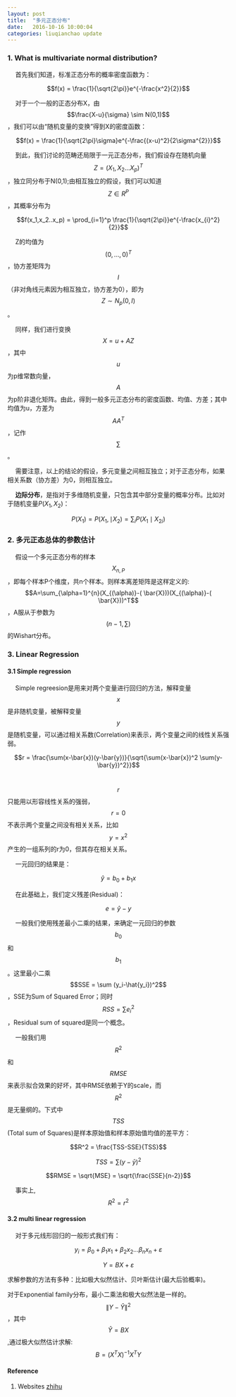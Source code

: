 ```yaml
---
layout: post
title:  "多元正态分布"
date:   2016-10-16 10:00:04
categories: liuqianchao update
---
```



### 1. What is multivariate normal distribution?   

&emsp; 首先我们知道，标准正态分布的概率密度函数为：

$$f(x) = \frac{1}{\sqrt{2\pi}}e^{-\frac{x^2}{2}}$$  

&emsp; 对于一个一般的正态分布X，由$$\frac{X-u}{\sigma} \sim N(0,1)$$，我们可以由“随机变量的变换”得到X的密度函数：

$$f(x) = \frac{1}{\sqrt{2\pi}\sigma}e^{-\frac{(x-u)^2}{2\sigma^{2}}}$$

&emsp; 到此，我们讨论的范畴还局限于一元正态分布，我们假设存在随机向量$$Z=(X_1,X_2...X_p)^T$$，独立同分布于N(0,1);由相互独立的假设，我们可以知道$$Z \in R^P$$，其概率分布为

$$f(x_1,x_2..x_p) = \prod_{i=1}^p \frac{1}{\sqrt{2\pi}}e^{-\frac{x_{i}^2}{2}}$$

&emsp; Z的均值为$$(0,...,0)^T$$，协方差矩阵为$$I$$（非对角线元素因为相互独立，协方差为0），即为$$Z \sim N_p(0,I)$$。

&emsp; 同样，我们进行变换$$X = u + AZ$$，其中$$u$$为p维常数向量，$$A$$为p阶非退化矩阵。由此，得到一般多元正态分布的密度函数、均值、方差；其中均值为u，方差为$$AA^T$$，记作$$\sum$$。

&emsp; 需要注意，以上的结论的假设，多元变量之间相互独立；对于正态分布，如果相关系数（协方差）为0，则相互独立。

&emsp; **边际分布**，是指对于多维随机变量，只包含其中部分变量的概率分布。比如对于随机变量$P(X_1, X_2)$：

$$P(X_1) = P(X_1,\mid X_2) = \sum_i P(X_1 \mid X_{2i})$$

### 2. 多元正态总体的参数估计

&emsp; 假设一个多元正态分布的样本$$X_{n,P}$$，即每个样本P个维度，共n个样本。则样本离差矩阵是这样定义的:$$A=\sum_{\alpha=1}^{n}(X_{(\alpha)}-( \bar{X}))(X_{(\alpha)}-( \bar{X}))^T$$，A服从于参数为$$(n-1, \sum)$$的Wishart分布。


### 3. Linear Regression

#### 3.1 Simple regression 

&emsp; Simple regreesion是用来对两个变量进行回归的方法，解释变量$$x$$是非随机变量，被解释变量$$y$$是随机变量，可以通过相关系数(Correlation)来表示，两个变量之间的线性关系强弱。

$$r = \frac{\sum(x-\bar{x})(y-\bar{y})}{\sqrt{\sum(x-\bar{x})^2 \sum(y-\bar{y})^2}}$$

&emsp; $$r$$只能用以形容线性关系的强弱，$$r=0$$不表示两个变量之间没有相关关系，比如$$y = x^2$$产生的一组系列的r为0，但其存在相关关系。

&emsp; 一元回归的结果是：

$$\hat{y} = b_0 + b_1 x$$

&emsp; 在此基础上，我们定义残差(Residual)：

$$e = \hat{y} - y$$

&emsp; 一般我们使用残差最小二乘的结果，来确定一元回归的参数$$b_0$$和$$b_1$$。这里最小二乘$$SSE = \sum (y_i-\hat{y_i})^2$$，SSE为Sum of Squared Error；同时$$RSS = \sum e_i^2$$，Residual sum of squared是同一个概念。

&emsp; 一般我们用$$R^2$$和$$RMSE$$来表示拟合效果的好坏，其中RMSE依赖于Y的scale，而$$R^2$$是无量纲的。下式中$$TSS$$(Total sum of Squares)是样本原始值和样本原始值均值的差平方：

$$R^2 = \frac{TSS-SSE}{TSS}$$

$$TSS=\sum (y-\bar y)^2$$

$$RMSE = \sqrt{MSE} = \sqrt{\frac{SSE}{n-2}}$$

&emsp; 事实上,$$R^2 = r^2$$

#### 3.2 multi linear regression 

&emsp; 对于多元线形回归的一般形式我们有：

$$y_i = \beta_0 + \beta_1 x_1 + \beta_2 x_2 ... \beta_n x_n + \varepsilon$$

$$Y = BX + \varepsilon$$

求解参数的方法有多种：比如极大似然估计、贝叶斯估计(最大后验概率)。

对于Exponential family分布，最小二乘法和极大似然法是一样的。$$\|Y - \hat{Y} \|^2$$，其中$$ \hat{Y} = BX$$,通过极大似然估计求解: $$B = (X^T X)^{-1}X^T Y $$


#### Reference
1. Websites [zhihu](https://www.zhihu.com/question/20447622)

